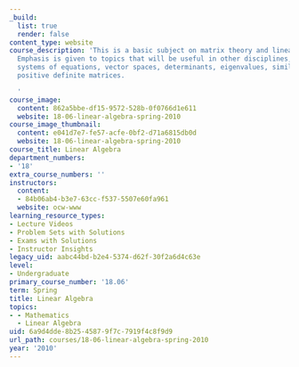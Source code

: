```yaml
---
_build:
  list: true
  render: false
content_type: website
course_description: 'This is a basic subject on matrix theory and linear algebra.
  Emphasis is given to topics that will be useful in other disciplines, including
  systems of equations, vector spaces, determinants, eigenvalues, similarity, and
  positive definite matrices.

  '
course_image:
  content: 862a5bbe-df15-9572-528b-0f0766d1e611
  website: 18-06-linear-algebra-spring-2010
course_image_thumbnail:
  content: e041d7e7-fe57-acfe-0bf2-d71a6815db0d
  website: 18-06-linear-algebra-spring-2010
course_title: Linear Algebra
department_numbers:
- '18'
extra_course_numbers: ''
instructors:
  content:
  - 84b06ab4-b3e7-63cc-f537-5507e60fa961
  website: ocw-www
learning_resource_types:
- Lecture Videos
- Problem Sets with Solutions
- Exams with Solutions
- Instructor Insights
legacy_uid: aabc44bd-b2e4-5374-d62f-30f2a6d4c63e
level:
- Undergraduate
primary_course_number: '18.06'
term: Spring
title: Linear Algebra
topics:
- - Mathematics
  - Linear Algebra
uid: 6a9d4dde-8b25-4587-9f7c-7919f4c8f9d9
url_path: courses/18-06-linear-algebra-spring-2010
year: '2010'
---
```

